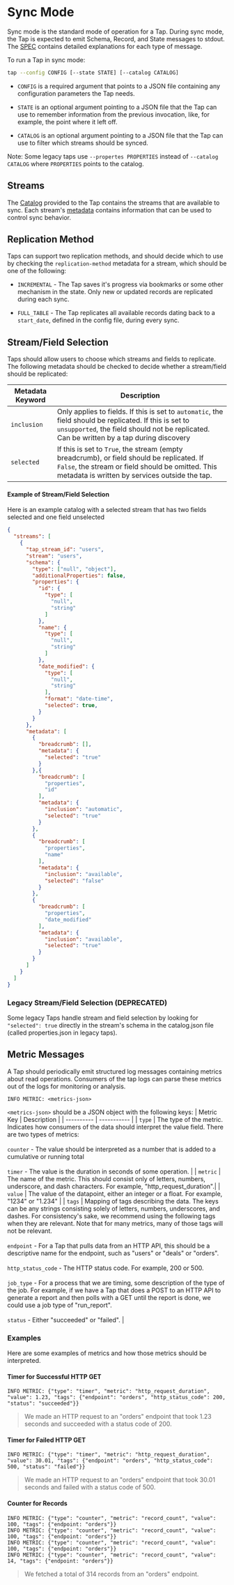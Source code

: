 # Sync Mode
Sync mode is the standard mode of operation for a Tap.  During sync mode, the Tap is expected to emit Schema, Record, and State messages to stdout.  The [SPEC](SPEC.md) contains detailed explanations for each type of message.

To run a Tap in sync mode:
```bash
tap --config CONFIG [--state STATE] [--catalog CATALOG]
```

- `CONFIG` is a required argument that points to a JSON file containing any
configuration parameters the Tap needs.

- `STATE` is an optional argument pointing to a JSON file that the
Tap can use to remember information from the previous invocation,
like, for example, the point where it left off.

- `CATALOG` is an optional argument pointing to a JSON file that the
Tap can use to filter which streams should be synced.

Note: Some legacy taps use `--propertes PROPERTIES` instead of `--catalog CATALOG` where `PROPERTIES` points to the catalog.

## Streams
The [Catalog](DISCOVERY_MODE.md#the-catalog) provided to the Tap contains the streams that are available to sync.  Each stream's [metadata](DISCOVERY_MODE.md#metadata) contains information that can be used to control sync behavior.

## Replication Method
Taps can support two replication methods, and should decide which to use by checking the `replication-method` metadata for a stream, which should be one of the following:

- `INCREMENTAL` - The Tap saves it's progress via bookmarks or some other mechanism in the state. Only new or updated records are replicated during each sync.

- `FULL_TABLE` - The Tap replicates all available records dating back to a `start_date`, defined in the config file, during every sync.


## Stream/Field Selection
Taps should allow users to choose which streams and fields to replicate. The following metadata should be checked to decide whether a stream/field should be replicated:

| Metadata Keyword | Description  | 
| ----------------- | ------- |
| `inclusion` | Only applies to fields.  If this is set to `automatic`, the field should be replicated.  If this is set to `unsupported`, the field should not be replicated.  Can be written by a tap during discovery |
| `selected` | If this is set to `True`, the stream (empty breadcrumb), or field should be replicated.  If `False`, the stream or field should be omitted.  This metadata is written by services outside the tap. |


#### Example of Stream/Field Selection
Here is an example catalog with a selected stream that has two fields selected and one field unselected
```json
{
  "streams": [
    {
      "tap_stream_id": "users",
      "stream": "users",
      "schema": {
        "type": ["null", "object"],
        "additionalProperties": false,
        "properties": {
          "id": {
            "type": [
              "null",
              "string"
            ]
          },
          "name": {
            "type": [
              "null",
              "string"
            ]
          },
          "date_modified": {
            "type": [
              "null",
              "string"
            ],
            "format": "date-time",
            "selected": true,
          }
        }
      },
      "metadata": [
        {
          "breadcrumb": [],
          "metadata": {
            "selected": "true"
          }
        },{
          "breadcrumb": [
            "properties",
            "id"
          ],
          "metadata": {
            "inclusion": "automatic",
            "selected": "true"
          }
        },
        {
          "breadcrumb": [
            "properties",
            "name"
          ],
          "metadata": {
            "inclusion": "available",
            "selected": "false"
          }
        },
        {
          "breadcrumb": [
            "properties",
            "date_modified"
          ],
          "metadata": {
            "inclusion": "available",
            "selected": "true"
          }
        }
      ]
    }
  ]
}
```

### Legacy Stream/Field Selection (DEPRECATED)
Some legacy Taps handle stream and field selection by looking for `"selected": true` directly in the stream's schema in the catalog.json file (called properties.json in legacy taps).

## Metric Messages
A Tap should periodically emit structured log messages containing metrics about read operations. Consumers of the tap logs can parse these metrics out of the logs for monitoring or analysis.
```
INFO METRIC: <metrics-json>
```
`<metrics-json>` should be a JSON object with the following keys:
| Metric Key | Description | 
| ---------- | ----------- |
| `type` | The type of the metric. Indicates how consumers of the data should interpret the value field. There are two types of metrics: </br></br> `counter` - The value should be interpreted as a number that is added to a cumulative or running total </br></br> `timer` - The value is the duration in seconds of some operation. | 
| `metric` | The name of the metric. This should consist only of letters, numbers, underscore, and dash characters. For example, "http_request_duration".|
| `value` | The value of the datapoint, either an integer or a float. For example, "1234" or "1.234" | 
| `tags` | Mapping of tags describing the data. The keys can be any strings consisting solely of letters, numbers, underscores, and dashes. For consistency's sake, we recommend using the following tags when they are relevant.  Note that for many metrics, many of those tags will not be relevant. </br></br> `endpoint` - For a Tap that pulls data from an HTTP API, this should be a descriptive name for the endpoint, such as "users" or "deals" or "orders". </br></br> `http_status_code` - The HTTP status code. For example, 200 or 500. </br></br> `job_type` - For a process that we are timing, some description of the type of the job. For example, if we have a Tap that does a POST to an HTTP API to generate a report and then polls with a GET until the report is done, we could use a job type of "run_report".</br></br>`status` - Either "succeeded" or "failed". |

### Examples

Here are some examples of metrics and how those metrics should be
interpreted.

#### Timer for Successful HTTP GET

```
INFO METRIC: {"type": "timer", "metric": "http_request_duration", "value": 1.23, "tags": {"endpoint": "orders", "http_status_code": 200, "status": "succeeded"}}
```

> We made an HTTP request to an "orders" endpoint that took 1.23 seconds
> and succeeded with a status code of 200.

#### Timer for Failed HTTP GET

```
INFO METRIC: {"type": "timer", "metric": "http_request_duration", "value": 30.01, "tags": {"endpoint": "orders", "http_status_code": 500, "status": "failed"}}
```

> We made an HTTP request to an "orders" endpoint that took 30.01 seconds
> and failed with a status code of 500.

#### Counter for Records

```
INFO METRIC: {"type": "counter", "metric": "record_count", "value": 100, "tags": {"endpoint: "orders"}}
INFO METRIC: {"type": "counter", "metric": "record_count", "value": 100, "tags": {"endpoint: "orders"}}
INFO METRIC: {"type": "counter", "metric": "record_count", "value": 100, "tags": {"endpoint: "orders"}}
INFO METRIC: {"type": "counter", "metric": "record_count", "value": 14, "tags": {"endpoint: "orders"}}

```

> We fetched a total of 314 records from an "orders" endpoint.
